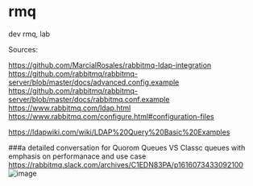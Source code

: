 # rmq
dev rmq, lab

Sources:

https://github.com/MarcialRosales/rabbitmq-ldap-integration
https://github.com/rabbitmq/rabbitmq-server/blob/master/docs/advanced.config.example
https://github.com/rabbitmq/rabbitmq-server/blob/master/docs/rabbitmq.conf.example
https://www.rabbitmq.com/ldap.html
https://www.rabbitmq.com/configure.html#configuration-files

https://ldapwiki.com/wiki/LDAP%20Query%20Basic%20Examples


###a detailed conversation for Quorom Queues VS Classc queues with emphasis on performanace and use case
https://rabbitmq.slack.com/archives/C1EDN83PA/p1616073433092100
![image](https://github.com/ssvegeta96/rmq/assets/9201991/cb1b4331-ae04-4075-b990-e078eee40027)

